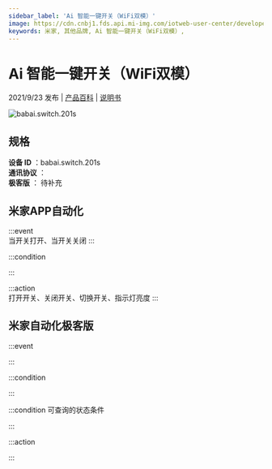 ```yaml
---
sidebar_label: 'Ai 智能一键开关（WiFi双模）'
image: https://cdn.cnbj1.fds.api.mi-img.com/iotweb-user-center/developer_1679069420721K8QN5Adq.png?GalaxyAccessKeyId=AKVGLQWBOVIRQ3XLEW&Expires=9223372036854775807&Signature=MjIN23FnRSwyC5yUFVP9/TmbxFM=
keywords: 米家, 其他品牌, Ai 智能一键开关（WiFi双模）, 
---
```

# Ai 智能一键开关（WiFi双模）

2021/9/23 发布 | [产品百科](https://home.mi.com/webapp/content/baike/product/index.html?model=babai.switch.201s/) | [说明书](https://home.mi.com/views/introduction.html?model=babai.switch.201s&region=cn)

![babai.switch.201s](https://cdn.cnbj1.fds.api.mi-img.com/iotweb-user-center/developer_1679069420721K8QN5Adq.png?GalaxyAccessKeyId=AKVGLQWBOVIRQ3XLEW&Expires=9223372036854775807&Signature=MjIN23FnRSwyC5yUFVP9/TmbxFM=)

## 规格  
> 
**设备 ID** ：babai.switch.201s  
**通讯协议** ：  
**极客版**  ： 待补充 


## 米家APP自动化  

:::event  
当开关打开、当开关关闭
:::

:::condition  

:::

:::action   
打开开关、关闭开关、切换开关、指示灯亮度
:::

## 米家自动化极客版  

:::event  

:::

:::condition  

:::

:::condition 可查询的状态条件  

:::

:::action  

:::

        
